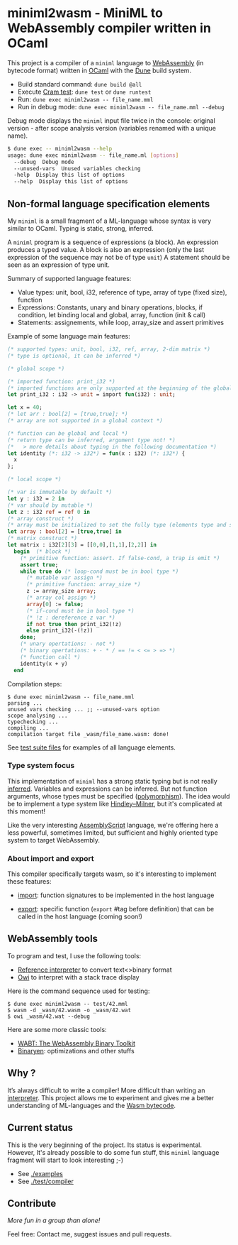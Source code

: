 # miniml2wasm - MiniML to WebAssembly compiler written in OCaml

This project is a compiler of a `miniml` language to [WebAssembly](https://webassembly.org) (in bytecode format)
written in [OCaml](https://ocaml.org) with the [Dune](https://dune.build) build system.

- Build standard command: `dune build @all`
- Execute [Cram test](https://dune.readthedocs.io/en/stable/tests.html): `dune test` or `dune runtest`
- Run: `dune exec miniml2wasm -- file_name.mml`
- Run in debug mode: `dune exec miniml2wasm -- file_name.mml --debug`

Debug mode displays the `miniml` input file twice in the console:
original version - after scope analysis version (variables renamed with a unique name).

```sh
$ dune exec -- miniml2wasm --help
usage: dune exec miniml2wasm -- file_name.ml [options]
  --debug  Debug mode
  --unused-vars  Unused variables checking
  -help  Display this list of options
  --help  Display this list of options
```

## Non-formal language specification elements

My `miniml` is a small fragment of a ML-language whose syntax is very similar to OCaml.
Typing is static, strong, inferred.

A `miniml` program is a sequence of expressions (a block).
An expression produces a typed value.
A block is also an expression (only the last expression of the sequence may not be of type `unit`)
A statement should be seen as an expression of type unit.

Summary of supported language features:

- Value types: unit, bool, i32, reference of type, array of type (fixed size), function
- Expressions: Constants, unary and binary operations, blocks, if condition, let binding local and global, array, function (init & call)
- Statements: assignements, while loop, array_size and assert primitives

Example of some language main features:

<!-- $MDX file=test/42.mml -->
```ml
(* supported types: unit, bool, i32, ref, array, 2-dim matrix *)
(* type is optional, it can be inferred *)

(* global scope *)

(* imported function: print_i32 *)
(* imported functions are only supported at the beginning of the global scope *)
let print_i32 : i32 -> unit = import fun(i32) : unit;

let x = 40;
(* let arr : bool[2] = [true,true]; *)
(* array are not supported in a global context *)

(* function can be global and local *)
(* return type can be inferred, argument type not! *)
(*   > more details about typing in the following documentation *)
let identity (*: i32 -> i32*) = fun(x : i32) (*: i32*) {
  x
};

(* local scope *)

(* var is immutable by default *)
let y : i32 = 2 in
(* var should by mutable *)
let z : i32 ref = ref 0 in
(* array construct *)
(* array must be initialized to set the fully type (elements type and size) *)
let array : bool[2] = [true,true] in
(* matrix construct *)
let matrix : i32[2][3] = [[0,0],[1,1],[2,2]] in
  begin  (* block *)
    (* primitive function: assert. If false-cond, a trap is emit *)
    assert true;
    while true do (* loop-cond must be in bool type *)
      (* mutable var assign *)
      (* primitive function: array_size *)
      z := array_size array;
      (* array col assign *)
      array[0] := false;
      (* if-cond must be in bool type *)
      (* !z : dereference z var *)
      if not true then print_i32(!z)
      else print_i32(-(!z))
    done;
    (* unary opertations: - not *)
    (* binary opertations: + - * / == != < <= > => *)
    (* function call *)
    identity(x + y)
  end
```

Compilation steps:

```shell-session
$ dune exec miniml2wasm -- file_name.mml
parsing ...
unused vars checking ... ;; --unused-vars option
scope analysing ...
typechecking ...
compiling ...
compilation target file _wasm/file_name.wasm: done!
```

See [test suite files](https://github.com/epatrizio/miniml2wasm/tree/main/test/) for examples of all language elements.

### Type system focus

This implementation of `miniml` has a strong static typing but is not really [inferred](https://en.wikipedia.org/wiki/Type_inference).
Variables and expressions can be inferred. But not function arguments, whose types must be specified
([polymorphism](https://en.wikipedia.org/wiki/Parametric_polymorphism)). The idea would be to implement a type system like
[Hindley–Milner](https://en.wikipedia.org/wiki/Hindley%E2%80%93Milner_type_system), but it's complicated at this moment!

Like the very interesting [AssemblyScript](https://www.assemblyscript.org) language,
we're offering here a less powerful, sometimes limited, but sufficient and highly oriented type system to target WebAssembly.

### About import and export

This compiler specifically targets wasm, so it's interesting to implement these features:

- [import](https://webassembly.github.io/spec/core/binary/modules.html#binary-importsec):
function signatures to be implemented in the host language

- [export](https://webassembly.github.io/spec/core/binary/modules.html#binary-exportsec):
specific function (`export` #tag before definition) that can be called in the host language (coming soon!)

## WebAssembly tools

To program and test, I use the following tools:

- [Reference interpreter](https://github.com/WebAssembly/spec/tree/main/interpreter) to convert text<>binary format
- [Owi](https://github.com/OCamlPro/owi) to interpret with a stack trace display

Here is the command sequence used for testing:

```shell-session
$ dune exec miniml2wasm -- test/42.mml
$ wasm -d _wasm/42.wasm -o _wasm/42.wat
$ owi _wasm/42.wat --debug
```

Here are some more classic tools:

- [WABT: The WebAssembly Binary Toolkit](https://github.com/WebAssembly/wabt)
- [Binaryen](https://github.com/WebAssembly/binaryen): optimizations and other stuffs

## Why ?

It’s always difficult to write a compiler! More difficult than writing an [interpreter](https://github.com/epatrizio/ola/).
This project allows me to experiment and gives me a better understanding of ML-languages
and the [Wasm bytecode](https://webassembly.github.io/spec/core/binary/index.html).

## Current status

This is the very beginning of the project. Its status is experimental.\
However, It's already possible to do some fun stuff, this `miniml` language fragment will start to look interesting ;-)

- See [./examples](https://github.com/epatrizio/miniml2wasm/tree/main/examples)
- See [./test/compiler](https://github.com/epatrizio/miniml2wasm/tree/main/test/compiler)

## Contribute

*More fun in a group than alone!*

Feel free: Contact me, suggest issues and pull requests.
